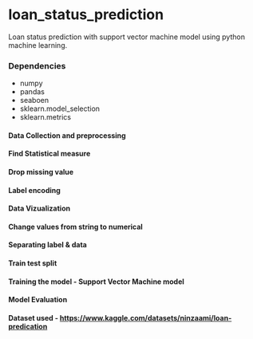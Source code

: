 # loan_status_prediction
Loan status prediction with support vector machine model using python machine learning.

### Dependencies
- numpy
- pandas
- seaboen
- sklearn.model_selection
- sklearn.metrics

#### Data Collection and preprocessing
#### Find Statistical measure
#### Drop missing value
#### Label encoding
#### Data Vizualization
#### Change values from string to numerical
#### Separating label & data
#### Train test split
#### Training the model - Support Vector Machine model
#### Model Evaluation

#### Dataset used - https://www.kaggle.com/datasets/ninzaami/loan-predication
